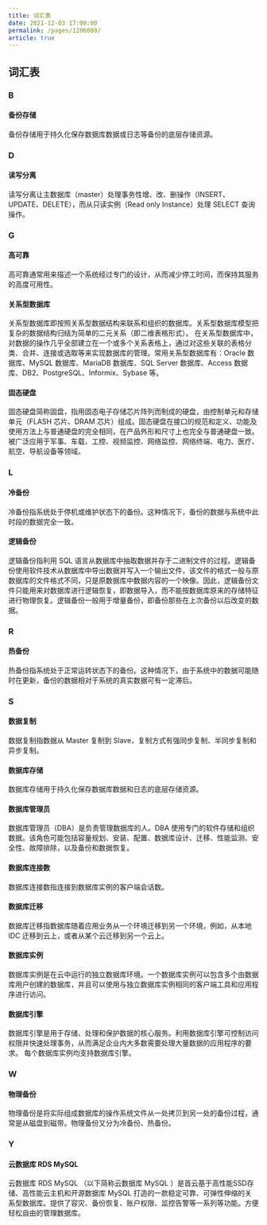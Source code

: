 ```yaml
---
title: 词汇表
date: 2021-12-03 17:00:00
permalink: /pages/1206089/
article: true
---
```


## 词汇表

### B

#### 备份存储

备份存储用于持久化保存数据库数据或日志等备份的底层存储资源。

### D

#### 读写分离

读写分离让主数据库（master）处理事务性增、改、删操作（INSERT、UPDATE、DELETE），而从只读实例（Read only Instance）处理 SELECT 查询操作。

### G

#### 高可靠

高可靠通常用来描述一个系统经过专门的设计，从而减少停工时间，而保持其服务的高度可用性。

#### 关系型数据库

关系型数据库即按照关系型数据结构来联系和组织的数据库。关系型数据库模型把复杂的数据结构归结为简单的二元关系（即二维表格形式）。
在关系型数据库中，对数据的操作几乎全部建立在一个或多个关系表格上，通过对这些关联的表格分类、合并、连接或选取等来实现数据库的管理。常用关系型数据库有：Oracle 数据库、MySQL 数据库、MariaDB 数据库、SQL Server 数据库、Access 数据库、DB2、PostgreSQL、Informix、Sybase 等。

#### 固态硬盘

固态硬盘简称固盘，指用固态电子存储芯片阵列而制成的硬盘，由控制单元和存储单元（FLASH 芯片、DRAM 芯片）组成。固态硬盘在接口的规范和定义、功能及使用方法上与普通硬盘的完全相同，在产品外形和尺寸上也完全与普通硬盘一致。被广泛应用于军事、车载、工控、视频监控、网络监控、网络终端、电力、医疗、航空、导航设备等领域。

### L

#### 冷备份

冷备份指系统处于停机或维护状态下的备份。这种情况下，备份的数据与系统中此时段的数据完全一致。

#### 逻辑备份

逻辑备份指利用 SQL 语言从数据库中抽取数据并存于二进制文件的过程。逻辑备份使用软件技术从数据库中导出数据并写入一个输出文件，该文件的格式一般与原数据库的文件格式不同，只是原数据库中数据内容的一个映像。因此，逻辑备份文件只能用来对数据库进行逻辑恢复，即数据导入，而不能按数据库原来的存储特征进行物理恢复。逻辑备份一般用于增量备份，即备份那些在上次备份以后改变的数据。

### R

#### 热备份

热备份指系统处于正常运转状态下的备份。这种情况下，由于系统中的数据可能随时在更新，备份的数据相对于系统的真实数据可有一定滞后。

### S

#### 数据复制

数据复制指数据从 Master 复制到 Slave，复制方式有强同步复制、半同步复制和异步复制。

#### 数据库存储

数据库存储用于持久化保存数据库数据和日志的底层存储资源。

#### 数据库管理员

数据库管理员（DBA）是负责管理数据库的人。DBA 使用专门的软件存储和组织数据。该角色可能包括容量规划、安装、配置、数据库设计、迁移、性能监测、安全性、故障排除，以及备份和数据恢复。

#### 数据库连接数

数据库连接数指连接到数据库实例的客户端会话数。

#### 数据库迁移

数据库迁移指数据库随着应用业务从一个环境迁移到另一个环境，例如，从本地 IDC 迁移到云上，或者从某个云迁移到另一个云上。

#### 数据库实例

数据库实例是在云中运行的独立数据库环境。一个数据库实例可以包含多个由数据库用户创建的数据库，并且可以使用与独立数据库实例相同的客户端工具和应用程序进行访问。

#### 数据库引擎

数据库引擎是用于存储、处理和保护数据的核心服务。利用数据库引擎可控制访问权限并快速处理事务，从而满足企业内大多数需要处理大量数据的应用程序的要求。 每个数据库实例均支持数据库引擎。

### W

#### 物理备份

物理备份是将实际组成数据库的操作系统文件从一处拷贝到另一处的备份过程，通常是从磁盘到磁带。物理备份又分为冷备份、热备份。

### Y

#### 云数据库 RDS MySQL

云数据库 RDS MySQL （以下简称云数据库 MySQL ）是首云基于高性能SSD存储、高性能云主机和开源数据库 MySQL 打造的一款稳定可靠、可弹性伸缩的关系型数据库。提供了容灾、备份恢复、账户权限、监控告警等一系列等功能。方便轻松自由的管理数据库。
